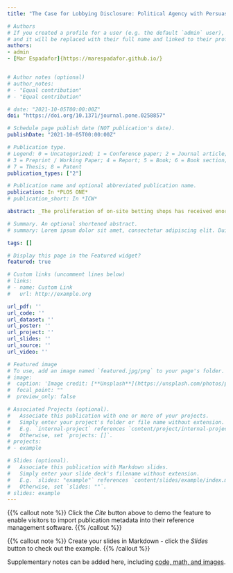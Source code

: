 ```yaml
---
title: "The Case for Lobbying Disclosure: Political Agency with Persuasion"

# Authors
# If you created a profile for a user (e.g. the default `admin` user), write the username (folder name) here 
# and it will be replaced with their full name and linked to their profile.
authors:
- admin
- [Mar Espadafor]{https://marespadafor.github.io/}


# Author notes (optional)
# author_notes:
# - "Equal contribution"
# - "Equal contribution"

# date: "2021-10-05T00:00:00Z"
doi: "https://doi.org/10.1371/journal.pone.0258857"

# Schedule page publish date (NOT publication's date).
publishDate: "2021-10-05T00:00:00Z"

# Publication type.
# Legend: 0 = Uncategorized; 1 = Conference paper; 2 = Journal article;
# 3 = Preprint / Working Paper; 4 = Report; 5 = Book; 6 = Book section;
# 7 = Thesis; 8 = Patent
publication_types: ["2"]

# Publication name and optional abbreviated publication name.
publication: In *PLOS ONE*
# publication_short: In *ICW*

abstract: _The proliferation of on-site betting shops has received enormous public attention, becoming one of the most alarming health policy issues in contemporary cities. However, there is little evidence on whether its growing presence nearby vulnerable populations produce social harm beyond its known adverse individual effects. This study provides new evidence on the negative societal effects of betting houses. Our research design takes advantage of a new wave of openings in Madrid (Spain), which created a sudden increase in the supply of onsite gambling. Using a differences-in-differences design, we find that new betting houses decline nearby high schools’ educational performance, especially in public schools in less advantaged areas. This effect is neither trivial nor diminishing with time. This evidence suggests that betting houses increase inequality of educational opportunities. The ubiquity of betting houses around vulnerable populations in multiple regions drives us to think that these findings have relevant policy implications for many countries currently designing policies tackling the increase of problem gambling._

# Summary. An optional shortened abstract.
# summary: Lorem ipsum dolor sit amet, consectetur adipiscing elit. Duis posuere tellus ac convallis placerat. Proin tincidunt magna sed ex sollicitudin condimentum.

tags: []

# Display this page in the Featured widget?
featured: true

# Custom links (uncomment lines below)
# links:
# - name: Custom Link
#   url: http://example.org

url_pdf: ''
url_code: ''
url_dataset: ''
url_poster: ''
url_project: ''
url_slides: ''
url_source: ''
url_video: ''

# Featured image
# To use, add an image named `featured.jpg/png` to your page's folder. 
# image:
#  caption: 'Image credit: [**Unsplash**](https://unsplash.com/photos/pLCdAaMFLTE)'
#  focal_point: ""
#  preview_only: false

# Associated Projects (optional).
#   Associate this publication with one or more of your projects.
#   Simply enter your project's folder or file name without extension.
#   E.g. `internal-project` references `content/project/internal-project/index.md`.
#   Otherwise, set `projects: []`.
# projects:
# - example

# Slides (optional).
#   Associate this publication with Markdown slides.
#   Simply enter your slide deck's filename without extension.
#   E.g. `slides: "example"` references `content/slides/example/index.md`.
#   Otherwise, set `slides: ""`.
# slides: example
---
```


{{% callout note %}}
Click the *Cite* button above to demo the feature to enable visitors to import publication metadata into their reference management software.
{{% /callout %}}

{{% callout note %}}
Create your slides in Markdown - click the *Slides* button to check out the example.
{{% /callout %}}

Supplementary notes can be added here, including [code, math, and images](https://wowchemy.com/docs/writing-markdown-latex/).
